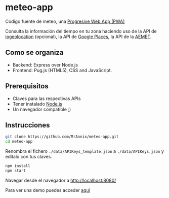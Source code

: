 # meteo-app
Codigo fuente de meteo, una [Progresive Web App (PWA)](https://ionicframework.com/docs/intro/what-are-progressive-web-apps "What a PWA is")

Consulta la información del tiempo en tu zona haciendo uso de la API de [ipgeolocation](https://ipgeolocation.io/documentation.html) (opcional), la API de [Google Places](https://cloud.google.com/maps-platform/places/), la API de la [AEMET](https://opendata.aemet.es/dist/index.html).

## Como se organiza
- Backend: Express over Node.js
- Frontend: Pug.js (HTML5), CSS and JavaScript.

## Prerequisitos
- Claves para las respectivas APIs
- Tener instalado [Node.js](https://nodejs.org/)
- Un navegador compatible ;)

## Instrucciones
```sh
git clone https://github.com/MrAnnix/meteo-app.git
cd meteo-app
```

Renombra el fichero `./data/APIKeys_template.json` a `./data/APIKeys.json` y edítalo con tus claves.

```sh
npm install
npm start
```

Navegar desde el navegador a [http://localhost:8080/](http://localhost:8080/)

Para ver una demo puedes acceder [aquí](https://meteo.raulsanmartin.me/)
